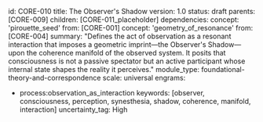 id: CORE-010
title: The Observer's Shadow
version: 1.0
status: draft
parents: [CORE-009]
children: [CORE-011_placeholder]
dependencies:
concept: 'pirouette_seed'
from: [CORE-001]
concept: 'geometry_of_resonance'
from: [CORE-004]
summary: "Defines the act of observation as a resonant interaction that imposes a geometric imprint—the Observer's Shadow—upon the coherence manifold of the observed system. It posits that consciousness is not a passive spectator but an active participant whose internal state shapes the reality it perceives."
module_type: foundational-theory-and-correspondence
scale: universal
engrams:
 - process:observation_as_interaction
keywords: [observer, consciousness, perception, synesthesia, shadow, coherence, manifold, interaction]
uncertainty_tag: High